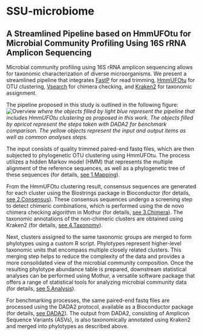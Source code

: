 # SSU-microbiome
## A Streamlined Pipeline based on HmmUFOtu for Microbial Community Profiling Using 16S rRNA Amplicon Sequencing

Microbial community profiling using 16S rRNA amplicon sequencing allows for taxonomic characterization of diverse microorganisms. We present a streamlined pipeline that integrates [FastP](https://github.com/OpenGene/fastp) for read trimming, [HmmUFOtu](https://github.com/Grice-Lab/HmmUFOtu) for OTU clustering, [Vsearch](https://mothur.org/wiki/chimera.vsearch/) for chimera checking, and [Kraken2](https://ccb.jhu.edu/software/kraken2/) for taxonomic assignment.

The pipeline proposed in this study is outlined in the following figure:
![Overview](https://github.com/sskimb/SSU-microbiome/assets/12622306/a04892a1-f9d1-44b1-aab3-4b64a2af123d)
*where the objects filled by light blue represent the pipeline that includes HmmUFOtu clustering as proposed in this work. The objects filled by apricot represent the steps taken with DADA2 for benchmark comparison. The yellow objects represent the input and output items as well as common analyses steps.*

The input consists of quality trimmed paired-end fastq files, which are then subjected to phylogenetic OTU clustering using HmmUFOtu. The process utilizes a hidden Markov model (HMM) that represents the multiple alignment of the reference sequences, as well as a phylogenetic tree of these sequences (for details, [see 1.Mapping](1.Mapping)).

From the HmmUFOtu clustering result, consensus sequences are generated for each cluster using the Biostrings package in Bioconductor (for details, [see 2.Consensus](2.Consensus)). These consensus sequences undergo a screening step to detect chimeric combinations, which is performed using the de novo chimera checking algorithm in Mothur (for details, [see 3.Chimera](3.Chimera)). The taxonomic annotations of the non-chimeric clusters are obtained using Kraken2 (for details, [see 4.Taxonomy](4.Taxonomy)). 

Next, clusters assigned to the same taxonomic groups are merged to form phylotypes using a custom R script. Phylotypes represent higher-level taxonomic units that encompass multiple closely related clusters. This merging step helps to reduce the complexity of the data and provides a more consolidated view of the microbial community composition. Once the resulting phylotype abundance table is prepared, downstream statistical analyses can be performed using Mothur, a versatile software package that offers  a range of statistical tools for analyzing microbial community data (for details, [see 5.Analysis](5.Analysis)). 

For benchmarking processes, the same paired-end fastq files are processed using the DADA2 protocol, available as a Bioconductor package (for details, [see DADA2](DADA2)). The output from DADA2, consisting of Amplicon Sequence Variants (ASVs), is also taxonomically annotated using Kraken2 and merged into phylotypes as described above.


